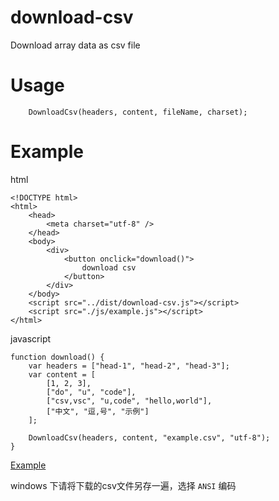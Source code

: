 # download-csv

Download array data as csv file

# Usage 

```
    DownloadCsv(headers, content, fileName, charset);
```

# Example

html

```
<!DOCTYPE html>
<html>
	<head>
		<meta charset="utf-8" />
	</head>
    <body>
        <div>
            <button onclick="download()">
                download csv
            </button>           
        </div>
    </body>
    <script src="../dist/download-csv.js"></script>
    <script src="./js/example.js"></script>
</html>
```

javascript

```
function download() {
    var headers = ["head-1", "head-2", "head-3"];
    var content = [
        [1, 2, 3],
        ["do", "u", "code"],
        ["csv,vsc", "u,code", "hello,world"],
        ["中文", "逗,号", "示例"]
    ];

    DownloadCsv(headers, content, "example.csv", "utf-8");
}
```

[Example](https://github.com/Dongss/download-csv/blob/master/examples/example.html)

windows 下请将下载的csv文件另存一遍，选择 `ANSI` 编码